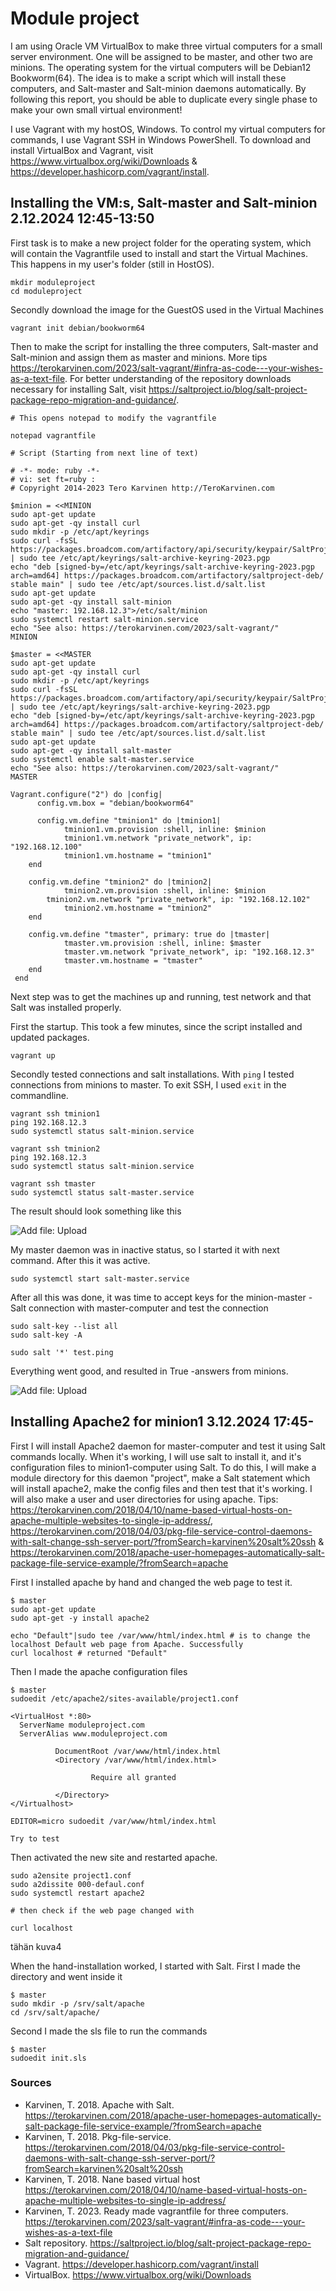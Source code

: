 # Module project

I am using Oracle VM VirtualBox to make three virtual computers for a small server environment. One will be assigned to be master, and other two are minions. The operating system for the virtual computers will be Debian12 Bookworm(64).
The idea is to make a script which will install these computers, and Salt-master and Salt-minion daemons automatically. By following this report, you should be able to duplicate every single phase to make your own small virtual environment!

I use Vagrant with my hostOS, Windows. To control my virtual computers for commands, I use Vagrant SSH in Windows PowerShell.
To download and install VirtualBox and Vagrant, visit https://www.virtualbox.org/wiki/Downloads & https://developer.hashicorp.com/vagrant/install.

## Installing the VM:s, Salt-master and Salt-minion 2.12.2024 12:45-13:50

First task is to make a new project folder for the operating system, which will contain the Vagrantfile used to install and start the Virtual Machines. This happens in my user's folder (still in HostOS).

    mkdir moduleproject
    cd moduleproject

Secondly download the image for the GuestOS used in the Virtual Machines

    vagrant init debian/bookworm64

Then to make the script for installing the three computers, Salt-master and Salt-minion and assign them as master and minions. More tips https://terokarvinen.com/2023/salt-vagrant/#infra-as-code---your-wishes-as-a-text-file.
For better understanding of the repository downloads necessary for installing Salt, visit https://saltproject.io/blog/salt-project-package-repo-migration-and-guidance/.

    # This opens notepad to modify the vagrantfile
   
    notepad vagrantfile

    # Script (Starting from next line of text)
   
    # -*- mode: ruby -*-
    # vi: set ft=ruby :
    # Copyright 2014-2023 Tero Karvinen http://TeroKarvinen.com

    $minion = <<MINION
    sudo apt-get update
    sudo apt-get -qy install curl
    sudo mkdir -p /etc/apt/keyrings
    sudo curl -fsSL https://packages.broadcom.com/artifactory/api/security/keypair/SaltProjectKey/public | sudo tee /etc/apt/keyrings/salt-archive-keyring-2023.pgp
    echo "deb [signed-by=/etc/apt/keyrings/salt-archive-keyring-2023.pgp arch=amd64] https://packages.broadcom.com/artifactory/saltproject-deb/ stable main" | sudo tee /etc/apt/sources.list.d/salt.list
    sudo apt-get update
    sudo apt-get -qy install salt-minion
    echo "master: 192.168.12.3">/etc/salt/minion
    sudo systemctl restart salt-minion.service
    echo "See also: https://terokarvinen.com/2023/salt-vagrant/"
    MINION

    $master = <<MASTER
    sudo apt-get update
    sudo apt-get -qy install curl
    sudo mkdir -p /etc/apt/keyrings
    sudo curl -fsSL https://packages.broadcom.com/artifactory/api/security/keypair/SaltProjectKey/public | sudo tee /etc/apt/keyrings/salt-archive-keyring-2023.pgp
    echo "deb [signed-by=/etc/apt/keyrings/salt-archive-keyring-2023.pgp arch=amd64] https://packages.broadcom.com/artifactory/saltproject-deb/ stable main" | sudo tee /etc/apt/sources.list.d/salt.list
    sudo apt-get update
    sudo apt-get -qy install salt-master
    sudo systemctl enable salt-master.service
    echo "See also: https://terokarvinen.com/2023/salt-vagrant/"
    MASTER

    Vagrant.configure("2") do |config|
	      config.vm.box = "debian/bookworm64"

	      config.vm.define "tminion1" do |tminion1|
	        	tminion1.vm.provision :shell, inline: $minion
	        	tminion1.vm.network "private_network", ip: "192.168.12.100"
	        	tminion1.vm.hostname = "tminion1"
      	end

        config.vm.define "tminion2" do |tminion2|
	        	tminion2.vm.provision :shell, inline: $minion
          	tminion2.vm.network "private_network", ip: "192.168.12.102"
	        	tminion2.vm.hostname = "tminion2"
    	end

    	config.vm.define "tmaster", primary: true do |tmaster|
        		tmaster.vm.provision :shell, inline: $master
	        	tmaster.vm.network "private_network", ip: "192.168.12.3"
        		tmaster.vm.hostname = "tmaster"
    	end
     end

Next step was to get the machines up and running, test network and that Salt was installed properly.

First the startup. This took a few minutes, since the script installed and updated packages.

    vagrant up

Secondly tested connections and salt installations. With `ping` I tested connections from minions to master. To exit SSH, I used `exit` in the commandline.

    vagrant ssh tminion1
    ping 192.168.12.3
    sudo systemctl status salt-minion.service

    vagrant ssh tminion2
    ping 192.168.12.3
    sudo systemctl status salt-minion.service

    vagrant ssh tmaster
    sudo systemctl status salt-master.service

The result should look something like this

![Add file: Upload](pictures/p2.png)

My master daemon was in inactive status, so I started it with next command. After this it was active.

    sudo systemctl start salt-master.service

After all this was done, it was time to accept keys for the minion-master -Salt connection with master-computer and test the connection

    sudo salt-key --list all
    sudo salt-key -A
    
    sudo salt '*' test.ping

Everything went good, and resulted in True -answers from minions.

![Add file: Upload](pictures/p3.png)

## Installing Apache2 for minion1 3.12.2024 17:45-

First I will install Apache2 daemon for master-computer and test it using Salt commands locally. When it's working, I will use salt to install it, and it's configuration files to minion1-computer using Salt.
To do this, I will make a module directory for this daemon "project", make a Salt statement which will install apache2, make the config files and then test that it's working. I will also make a user and user directories for using apache.
Tips: https://terokarvinen.com/2018/04/10/name-based-virtual-hosts-on-apache-multiple-websites-to-single-ip-address/, https://terokarvinen.com/2018/04/03/pkg-file-service-control-daemons-with-salt-change-ssh-server-port/?fromSearch=karvinen%20salt%20ssh & https://terokarvinen.com/2018/apache-user-homepages-automatically-salt-package-file-service-example/?fromSearch=apache

First I installed apache by hand and changed the web page to test it.

    $ master
    sudo apt-get update
    sudo apt-get -y install apache2

    echo "Default"|sudo tee /var/www/html/index.html # is to change the localhost Default web page from Apache. Successfully
    curl localhost # returned "Default"

Then I made the apache configuration files

    $ master
    sudoedit /etc/apache2/sites-available/project1.conf

    <VirtualHost *:80>
      ServerName moduleproject.com
      ServerAlias www.moduleproject.com

              DocumentRoot /var/www/html/index.html
              <Directory /var/www/html/index.html>

                      Require all granted

              </Directory>
    </Virtualhost>

    EDITOR=micro sudoedit /var/www/html/index.html

    Try to test

Then activated the new site and restarted apache.

    sudo a2ensite project1.conf
    sudo a2dissite 000-defaul.conf
    sudo systemctl restart apache2
    
    # then check if the web page changed with

    curl localhost

tähän kuva4


    
    
    
When the hand-installation worked, I started with Salt. First I made the directory and went inside it

    $ master
    sudo mkdir -p /srv/salt/apache
    cd /srv/salt/apache/

Second I made the sls file to run the commands

    $ master
    sudoedit init.sls

### Sources

- Karvinen, T. 2018. Apache with Salt. https://terokarvinen.com/2018/apache-user-homepages-automatically-salt-package-file-service-example/?fromSearch=apache
- Karvinen, T. 2018. Pkg-file-service. https://terokarvinen.com/2018/04/03/pkg-file-service-control-daemons-with-salt-change-ssh-server-port/?fromSearch=karvinen%20salt%20ssh
- Karvinen, T. 2018. Nane based virtual host https://terokarvinen.com/2018/04/10/name-based-virtual-hosts-on-apache-multiple-websites-to-single-ip-address/
- Karvinen, T. 2023. Ready made vagrantfile for three computers. https://terokarvinen.com/2023/salt-vagrant/#infra-as-code---your-wishes-as-a-text-file
- Salt repository. https://saltproject.io/blog/salt-project-package-repo-migration-and-guidance/
- Vagrant. https://developer.hashicorp.com/vagrant/install
- VirtualBox. https://www.virtualbox.org/wiki/Downloads
